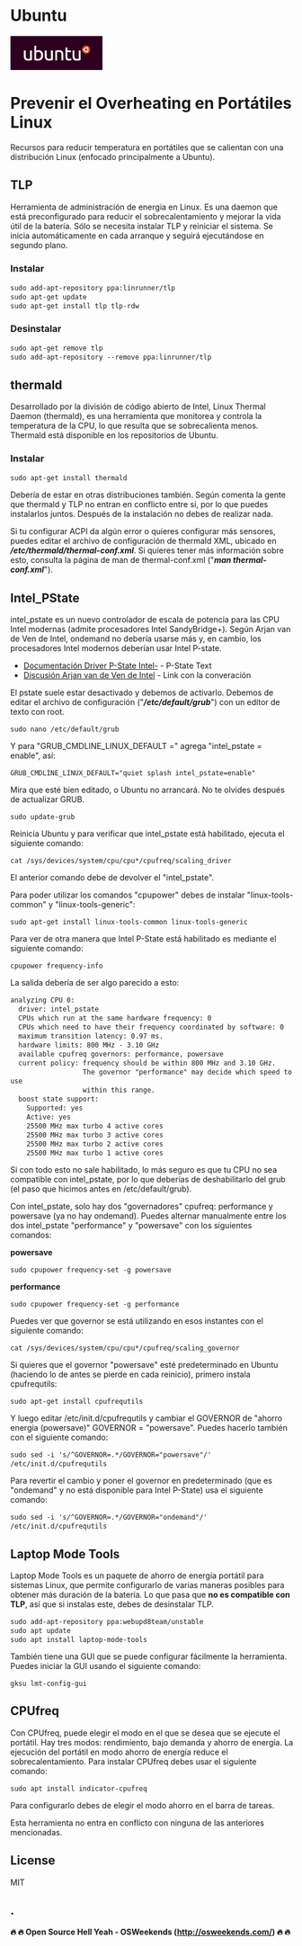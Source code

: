 # Ubuntu
![](https://github.com/mrcodedev/Recursos/blob/master/ubuntu/img/logoubuntu.gif?raw=true)



# Prevenir el Overheating en Portátiles Linux
Recursos para reducir temperatura en portátiles que se calientan con una distribución Linux (enfocado principalmente a Ubuntu).
## TLP
Herramienta de administración de energia en Linux. Es una daemon que está preconfigurado para reducir el sobrecalentamiento y mejorar la vida útil de la batería. Sólo se necesita instalar TLP y reiniciar el sistema. Se inicia automáticamente en cada arranque y seguirá ejecutándose en segundo plano.

### Instalar
```
sudo add-apt-repository ppa:linrunner/tlp
sudo apt-get update
sudo apt-get install tlp tlp-rdw
```
### Desinstalar
```
sudo apt-get remove tlp
sudo add-apt-repository --remove ppa:linrunner/tlp
```

## thermald
Desarrollado por la división de código abierto de Intel, Linux Thermal Daemon (thermald), es una herramienta que monitorea y controla la temperatura de la CPU, lo que resulta que se sobrecalienta menos. Thermald está disponible en los repositorios de Ubuntu.

### Instalar
```
sudo apt-get install thermald
```

Debería de estar en otras distribuciones también. Según comenta la gente que thermald y TLP no entran en conflicto entre sí, por lo que puedes instalarlos juntos. Después de la instalación no debes de realizar nada.

Si tu configurar ACPI da algún error o quieres configurar más sensores, puedes editar el archivo de configuración de thermald XML, ubicado en _**/etc/thermald/thermal-conf.xml**_. Si quieres tener más información sobre esto, consulta la página de man de thermal-conf.xml ("_**man thermal-conf.xml**_").

## Intel_PState
intel_pstate es un nuevo controlador de escala de potencia para las CPU Intel modernas (admite procesadores Intel SandyBridge+). Según Arjan van de Ven de Intel, ondemand no debería usarse más y, en cambio, los procesadores Intel modernos deberían usar Intel P-state.

* [Documentación Driver P-State Intel-](https://github.com/mrcodedev/Recursos/blob/master/ubuntu/overheating/intel-pstate.txt) - P-State Text 
* [Discusión Arjan van de Ven de Intel](https://plus.google.com/+TheodoreTso/posts/2vEekAsG2QT) - Link con la converación

El pstate suele estar desactivado y debemos de activarlo. Debemos de editar el archivo de configuración ("_**/etc/default/grub**_") con un editor de texto con root.

```
sudo nano /etc/default/grub
```

Y para "GRUB_CMDLINE_LINUX_DEFAULT =" agrega "intel_pstate = enable", así:

```
GRUB_CMDLINE_LINUX_DEFAULT="quiet splash intel_pstate=enable"
```

Mira que esté bien editado, o Ubuntu no arrancará. No te olvides después de actualizar GRUB.


```
sudo update-grub
```

Reinicia Ubuntu y para verificar que intel_pstate está habilitado, ejecuta el siguiente comando: 

```
cat /sys/devices/system/cpu/cpu*/cpufreq/scaling_driver
```

El anterior comando debe de devolver el "intel_pstate".

Para poder utilizar los comandos "cpupower" debes de instalar "linux-tools-common" y "linux-tools-generic":

```
sudo apt-get install linux-tools-common linux-tools-generic
```

Para ver de otra manera que Intel P-State está habilitado es mediante el siguiente comando:

```
cpupower frequency-info
```

La salida debería de ser algo parecido a esto:

```
analyzing CPU 0:
  driver: intel_pstate
  CPUs which run at the same hardware frequency: 0
  CPUs which need to have their frequency coordinated by software: 0
  maximum transition latency: 0.97 ms.
  hardware limits: 800 MHz - 3.10 GHz
  available cpufreq governors: performance, powersave
  current policy: frequency should be within 800 MHz and 3.10 GHz.
                  The governor "performance" may decide which speed to use
                  within this range.
  boost state support:
    Supported: yes
    Active: yes
    25500 MHz max turbo 4 active cores
    25500 MHz max turbo 3 active cores
    25500 MHz max turbo 2 active cores
    25500 MHz max turbo 1 active cores
```

Si con todo esto no sale habilitado, lo más seguro es que tu CPU no sea compatible con intel_pstate, por lo que deberías de deshabilitarlo del grub (el paso que hicimos antes en /etc/default/grub).

Con intel_pstate, solo hay dos "governadores" cpufreq: performance y powersave (ya no hay ondemand). Puedes alternar manualmente entre los dos intel_pstate "performance" y "powersave" con los siguientes comandos:

**powersave**
```
sudo cpupower frequency-set -g powersave
```

**performance**
```
sudo cpupower frequency-set -g performance
```

Puedes ver que governor se está utilizando en esos instantes con el siguiente comando: 

```
cat /sys/devices/system/cpu/cpu*/cpufreq/scaling_governor
```

Si quieres que el governor "powersave" esté predeterminado en Ubuntu (haciendo lo de antes se pierde en cada reinicio), primero instala cpufrequtils:

```
sudo apt-get install cpufrequtils
```

Y luego editar /etc/init.d/cpufrequtils y cambiar el GOVERNOR de "ahorro energia (powersave)" GOVERNOR = "powersave". Puedes hacerlo también con el siguiente comando:

```
sudo sed -i 's/^GOVERNOR=.*/GOVERNOR="powersave"/' /etc/init.d/cpufrequtils
```

Para revertir el cambio y poner el governor en predeterminado (que es "ondemand" y no está disponible para Intel P-State) usa el siguiente comando:

```
sudo sed -i 's/^GOVERNOR=.*/GOVERNOR="ondemand"/' /etc/init.d/cpufrequtils
```

## Laptop Mode Tools
Laptop Mode Tools es un paquete de ahorro de energía portátil para sistemas Linux, que permite configurarlo de varias maneras posibles para obtener más duración de la batería. Lo que pasa que **no es compatible con TLP**, así que si instalas este, debes de desinstalar TLP.

```
sudo add-apt-repository ppa:webupd8team/unstable
sudo apt update
sudo apt install laptop-mode-tools
```

También tiene una GUI que se puede configurar fácilmente la herramienta. Puedes iniciar la GUI usando el siguiente comando: 

```
gksu lmt-config-gui
```

## CPUfreq
Con CPUfreq, puede elegir el modo en el que se desea que se ejecute el portátil. Hay tres modos: rendimiento, bajo demanda y ahorro de energía. La ejecución del portátil en modo ahorro de energía reduce el sobrecalentamiento. Para instalar CPUfreq debes usar el siguiente comando:

```
sudo apt install indicator-cpufreq
```

Para configurarlo debes de elegir el modo ahorro en el barra de tareas.

Esta herramienta no entra en conflicto con ninguna de las anteriores mencionadas.

License
----
MIT

.
----

**:fire: :fire: Open Source Hell Yeah - OSWeekends (http://osweekends.com/) :fire: :fire:**
